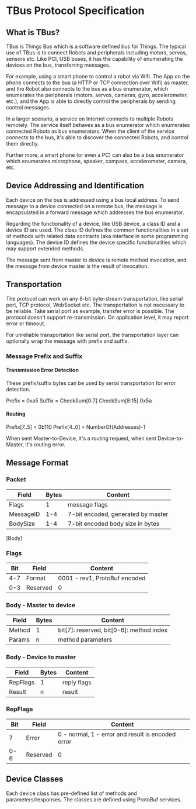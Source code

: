 # TBus Protocol Specification

## What is TBus?

TBus is Things Bus which is a software defined bus for Things.
The typical use of TBus is to connect Robots and peripherals including
motors, servos, sensors etc. Like PCI, USB buses, it has the capability of
enumerating the devices on the bus, transferring messages.

For example, using a smart phone to control a robot via Wifi. The App on the
phone connects to the bus (a HTTP or TCP connection over Wifi) as master, and
the Robot also connects to the bus as a bus enumerator, which enumerates
the peripherals (motors, servos, cameras, gyro, accelerometer, etc.), and
the App is able to directly control the peripherals by sending control messages.

In a larger scenario, a service on Internet connects to multiple Robots remotely.
The service itself behaves as a bus enumerator which enumerates connected Robots
as bus enumerators. When the client of the service connects to the bus, it's able
to discover the connected Robots, and control them directly.

Further more, a smart phone (or even a PC) can also be a bus enumerator which
enumerates microphone, speaker, compass, accelerometer, camera, etc.

## Device Addressing and Identification

Each device on the bus is addressed using a bus local address. To send message to
a device connected on a remote bus, the message is encapsulated in a forward message
which addresses the bus enumerator.

Regarding the functionality of a device, like USB device, a class ID and a device
ID are used. The class ID defines the common functionalities in a set of methods
with related data contracts (aka interface in some programming languages). The
device ID defines the device specific functionalities which may support extended
methods.

The message sent from master to device is remote method invocation, and the
message from device master is the result of invocation.

## Transportation

The protocol can work on any 8-bit byte-stream transportation, like serial port,
TCP protocol, WebSocket etc. The transportation is not necessary to be reliable.
Take serial port as example, transfer error is possible. The protocol doesn't
support re-transmission. On application level, it may report error or timeout.

For unreliable transportation like serial port, the transportation layer can optionally
wrap the message with prefix and suffix.

### Message Prefix and Suffix

#### Transmission Error Detection

These prefix/suffix bytes can be used by serial transportation for error detection.

Prefix = 0xa5
Suffix = CheckSum[0:7] CheckSum[8:15] 0x5a

#### Routing

Prefix[7..5] = 0b110
Prefix[4..0] = NumberOf(Addresses)-1

When sent Master-to-Device, it's a routing request, when sent Device-to-Master,
it's routing error.

## Message Format

### Packet

Field         | Bytes | Content
--------------|-------|--------
Flags         | 1     | message flags
MessageID     | 1-4   | 7-bit encoded, generated by master
BodySize      | 1-4   | 7-bit encoded body size in bytes
[Body]

### Flags

Bit | Field     | Content
----|-----------|--------
4-7 | Format    | 0001 - rev1, ProtoBuf encoded
0-3 | Reserved  | 0

### Body - Master to device

Field  | Bytes | Content
-------|-------|--------
Method | 1     | bit[7]: reserved, bit[0-6]: method index
Params | n     | method parameters

### Body - Device to master

Field    | Bytes | Content
---------|-------|--------
RepFlags | 1     | reply flags
Result   | n     | result

### RepFlags

Bit | Field    | Content
----|----------|--------
7   | Error    | 0 - normal, 1 - error and result is encoded error
0-6 | Reserved | 0

## Device Classes

Each device class has pre-defined list of methods and parameters/responses.
The classes are defined using ProtoBuf services.
